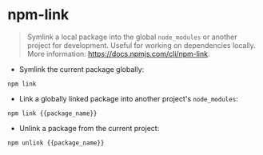 # npm-link

> Symlink a local package into the global `node_modules` or another project for development.
> Useful for working on dependencies locally.
> More information: <https://docs.npmjs.com/cli/npm-link>.

- Symlink the current package globally:

`npm link`

- Link a globally linked package into another project's `node_modules`:

`npm link {{package_name}}`

- Unlink a package from the current project:

`npm unlink {{package_name}}`
